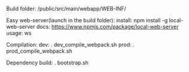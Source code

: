 Build folder:
  /public/src/main/webapp/WEB-INF/

Easy web-server(launch in the build folder):
  install: npm install -g local-web-server
  docs: https://www.npmjs.com/package/local-web-server
  usage: ws

Compilation:
  dev: . dev_compile_webpack.sh
  prod: . prod_compile_webpack.sh

Dependency build:
  . bootstrap.sh
